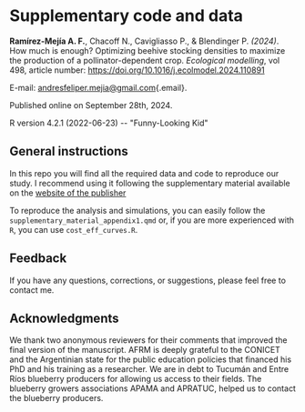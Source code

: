 # Supplementary code and data

**Ramírez-Mejía A. F.**, Chacoff N., Cavigliasso P., & Blendinger P. *(2024)*. How much is enough? Optimizing beehive stocking densities to maximize the production of a pollinator-dependent crop. *Ecological modelling*, vol 498, article number: <https://doi.org/10.1016/j.ecolmodel.2024.110891>

E-mail: [andresfeliper.mejia@gmail.com](mailto:andresfeliper.mejia@gmail.com){.email}.

Published online on September 28th, 2024.

R version 4.2.1 (2022-06-23) -- "Funny-Looking Kid"


## General instructions

In this repo you will find all the required data and code to reproduce our study. I recommend using it following the supplementary material available on the [website of the publisher](https://www.sciencedirect.com/science/article/pii/S0304380024002795?via%3Dihub)

To reproduce the analysis and simulations, you can easily follow the `supplementary_material_appendix1.qmd` or, if you are more experienced with `R`, you can use `cost_eff_curves.R`.

## Feedback

If you have any questions, corrections, or suggestions, please feel free to contact me. 

## Acknowledgments

We thank two anonymous reviewers for their comments that improved the final version of the manuscript. AFRM is deeply grateful to the CONICET and the Argentinian state for the public education policies that financed his PhD and his training as a researcher. We are in debt to Tucumán and Entre Ríos blueberry producers for allowing us access to their fields. The blueberry growers associations APAMA and APRATUC, helped us to contact the blueberry producers.
